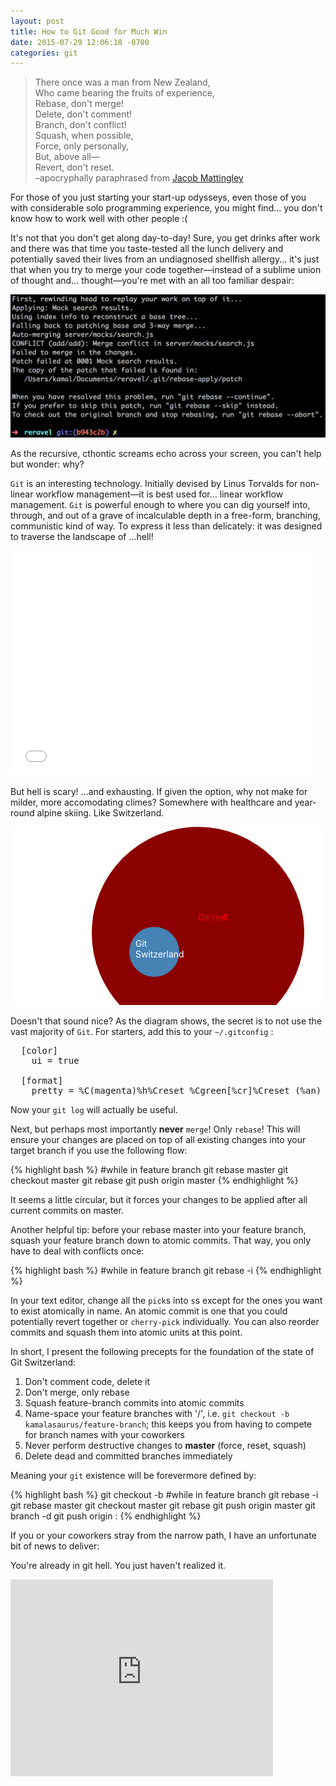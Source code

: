 ```yaml
---
layout: post
title: How to Git Good for Much Win
date: 2015-07-29 12:06:18 -0700
categories: git
---
```


>There once was a man from New Zealand,<br>
>Who came bearing the fruits of experience,<br>
>Rebase, don't merge!<br>
>Delete, don't comment!<br>
>Branch, don't conflict!<br>
>Squash, when possible,<br>
>Force, only personally,<br>
>But, above all––<br>
>Revert, don't reset.<br>
>–apocryphally paraphrased from [Jacob Mattingley][Jacob Mattingley]

For those of you just starting your start-up odysseys, even those of you with considerable solo programming experience, you might find...  you don't know how to work well with other people :(

It's not that you don't get along day-to-day!  Sure, you get drinks after work and there was that time you taste-tested all the lunch delivery and potentially saved their lives from an undiagnosed shellfish allergy...  it's just that when you try to merge your code together––instead of a sublime union of thought and... thought––you're met with an all too familiar despair:

![despair](/images/git-hell.png)

As the recursive, cthontic screams echo across your screen, you can't help but wonder:  why?

`Git` is an interesting technology.  Initially devised by Linus Torvalds for non-linear workflow management––it is best used for... linear workflow management.  `Git` is powerful enough to where you can dig yourself into, through, and out of a grave of incalculable depth in a free-form, branching, communistic kind of way.  To express it less than delicately:  it was designed to traverse the landscape of ...hell!

<div class="media-embed">
  <iframe src="//giphy.com/embed/kKdgdeuO2M08M" width="480" height="360" frameBorder="0" style="max-width: 100%" class="giphy-embed" webkitAllowFullScreen mozallowfullscreen allowFullScreen></iframe>
</div>

But hell is scary!  ...and exhausting.  If given the option, why not make for milder, more accomodating climes?  Somewhere with healthcare and year-round alpine skiing.  Like Switzerland.

<div class="media-embed">
<svg width="600px" height="340px">
  <g>
  <rect fill="white" x="0" y="0" width="600px" height="340px"></rect>
  <circle fill="darkred" cx="300px" cy="170px" r="170px"></circle>
  <circle fill="steelblue" cx="230px" cy="200px" r="40px"></circle>
  <text x="300px" y="150px" fill="red">Git Hell</text>
  <text x="0" y="175px" fill="white">
    <tspan x="200px" dy="1.2em">Git</tspan>
    <tspan x="200px" dy="1.2em">Switzerland</tspan>
  </text>
  </g>
</svg>
</div>

Doesn't that sound nice?  As the diagram shows, the secret is to not use the vast majority of `Git`.  For starters, add this to your `~/.gitconfig` :

<pre>
  [color]
    ui = true

  [format]
    pretty = %C(magenta)%h%Creset %Cgreen[%cr]%Creset (%an) %s
</pre>

Now your `git log` will actually be useful.

Next, but perhaps most importantly <b>never</b> `merge`!  Only `rebase`!  This will ensure your changes are placed on top of all existing changes into your target branch if you use the following flow:

{% highlight bash %}
  #while in feature branch
  git rebase master
  git checkout master
  git rebase <feature-branch>
  git push origin master
{% endhighlight %}

It seems a little circular, but it forces your changes to be applied after all current commits on master.

Another helpful tip: before your rebase master into your feature branch, squash your feature branch down to atomic commits.  That way, you only have to deal with conflicts once:

{% highlight bash %}
  #while in feature branch
  git rebase -i <last commit hash on master>
{% endhighlight %}

In your text editor, change all the `pick`s into `s`s except for the ones you want to exist atomically in name.  An atomic commit is one that you could potentially revert together or `cherry-pick` individually.  You can also reorder commits and squash them into atomic units at this point.

In short, I present the following precepts for the foundation of the state of Git Switzerland:

1. Don't comment code, delete it
2. Don't merge, only rebase
3. Squash feature-branch commits into atomic commits
4. Name-space your feature branches with '/', i.e. `git checkout -b kamalasaurus/feature-branch`; this keeps you from having to compete for branch names with your coworkers
5. Never perform destructive changes to <b>master</b> (force, reset, squash)
6. Delete dead and committed branches immediately

Meaning your `git` existence will be forevermore defined by:

{% highlight bash %}
  git checkout -b <feature-branch>
  #while in feature branch
  git rebase -i <last commit hash on master>
  git rebase master
  git checkout master
  git rebase <feature-branch>
  git push origin master
  git branch -d <feature-branch>
  git push origin :<feature-branch>
{% endhighlight %}

If you or your coworkers stray from the narrow path, I have an unfortunate bit of news to deliver:

You're already in git hell.  You just haven't realized it.

<div class="media-embed">
  <iframe width="420" height="315" src="https://www.youtube.com/embed/bkysjcs5vFU" frameborder="0" allowfullscreen></iframe>
</div>

[Jacob Mattingley]: https://twitter.com/jem_nz
